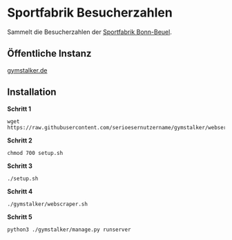 # Sportfabrik Besucherzahlen

Sammelt die Besucherzahlen der [Sportfabrik Bonn-Beuel](https://www.mysports.com/studio/c3BvcnRmYWJyaWs6MTIxMDAwOTc0MA%3D%3D).

## Öffentliche Instanz

[gymstalker.de](https://gymstalker.de)

## Installation

**Schritt 1**

```
wget https://raw.githubusercontent.com/serioesernutzername/gymstalker/webserver/setup.sh
```

**Schritt 2**

```
chmod 700 setup.sh
```

**Schritt 3**

```
./setup.sh
```

**Schritt 4**

```
./gymstalker/webscraper.sh
```

**Schritt 5**

```
python3 ./gymstalker/manage.py runserver
```
